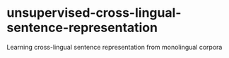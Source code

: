 # unsupervised-cross-lingual-sentence-representation
Learning cross-lingual sentence representation from monolingual corpora
